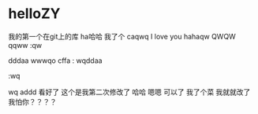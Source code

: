 # helloZY
我的第一个在git上的库
ha哈哈 我了个 caqwq
I love you hahaqw
QWQW
qqww   :qw

dddaa
wwwqo cffa  :
wqddaa

:wq

wq
addd
看好了 这个是我第二次修改了  哈哈 嗯嗯 可以了
我了个菜 我就就改了我怕你？？？？

